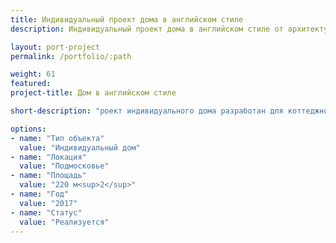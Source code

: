 ```yaml
---
title: Индивидуальный проект дома в английском стиле
description: Индивидуальный проект дома в английском стиле от архитектурного бюро А510. Индивидуальное проектирование на заказ.

layout: port-project
permalink: /portfolio/:path

weight: 61
featured:
project-title: Дом в английском стиле

short-description: "роект индивидуального дома разработан для коттеджного поселка «Эсквайр парк». Дом выполнен в общей стилистике поселка, дополняя существующую застройку. Задней террасой дом ориентирован на реку."

options:
- name: "Тип объекта"
  value: "Индивидуальный дом"
- name: "Локация"
  value: "Подмосковье"
- name: "Площадь"
  value: "220 м<sup>2</sup>"
- name: "Год"
  value: "2017"
- name: "Статус"
  value: "Реализуется"
---
```

